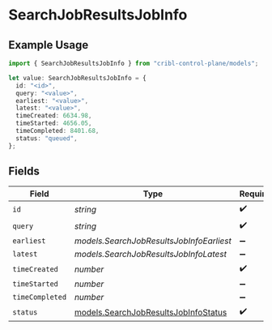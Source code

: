 # SearchJobResultsJobInfo

## Example Usage

```typescript
import { SearchJobResultsJobInfo } from "cribl-control-plane/models";

let value: SearchJobResultsJobInfo = {
  id: "<id>",
  query: "<value>",
  earliest: "<value>",
  latest: "<value>",
  timeCreated: 6634.98,
  timeStarted: 4656.05,
  timeCompleted: 8401.68,
  status: "queued",
};
```

## Fields

| Field                                                                              | Type                                                                               | Required                                                                           | Description                                                                        |
| ---------------------------------------------------------------------------------- | ---------------------------------------------------------------------------------- | ---------------------------------------------------------------------------------- | ---------------------------------------------------------------------------------- |
| `id`                                                                               | *string*                                                                           | :heavy_check_mark:                                                                 | N/A                                                                                |
| `query`                                                                            | *string*                                                                           | :heavy_check_mark:                                                                 | N/A                                                                                |
| `earliest`                                                                         | *models.SearchJobResultsJobInfoEarliest*                                           | :heavy_minus_sign:                                                                 | N/A                                                                                |
| `latest`                                                                           | *models.SearchJobResultsJobInfoLatest*                                             | :heavy_minus_sign:                                                                 | N/A                                                                                |
| `timeCreated`                                                                      | *number*                                                                           | :heavy_check_mark:                                                                 | N/A                                                                                |
| `timeStarted`                                                                      | *number*                                                                           | :heavy_minus_sign:                                                                 | N/A                                                                                |
| `timeCompleted`                                                                    | *number*                                                                           | :heavy_minus_sign:                                                                 | N/A                                                                                |
| `status`                                                                           | [models.SearchJobResultsJobInfoStatus](../models/searchjobresultsjobinfostatus.md) | :heavy_check_mark:                                                                 | N/A                                                                                |